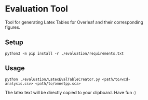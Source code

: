 # Evaluation Tool
Tool for generating Latex Tables for Overleaf and their corresponding figures.

## Setup
```
python3 -m pip install -r ./evaluation/requirements.txt
```

## Usage
```
python ./evaluation/LatexEvalTableCreator.py <path/to/wcd-analysis.csv> <path/to/omnetpp.sca>  
```

The latex text will be directly copied to your clipboard. Have fun :) 